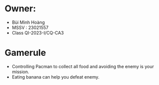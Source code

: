 # Owner:
- Bùi Minh Hoàng
- MSSV : 23021557
- Class QI-2023-I/CQ-CA3
# Gamerule
- Controlling Pacman to collect all food and avoiding the enemy is your mission.
- Eating banana can help you defeat enemy.
